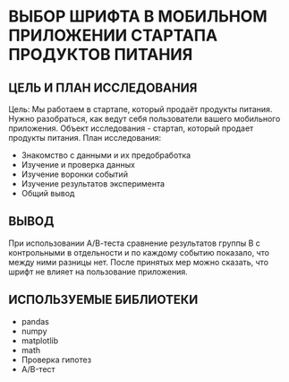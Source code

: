 # ВЫБОР ШРИФТА В МОБИЛЬНОМ ПРИЛОЖЕНИИ СТАРТАПА ПРОДУКТОВ ПИТАНИЯ

ЦЕЛЬ И ПЛАН ИССЛЕДОВАНИЯ
-----------------------
Цель: Мы работаем в стартапе, который продаёт продукты питания. Нужно разобраться, как ведут себя пользователи вашего мобильного приложения. Объект исследования - стартап, который продает продукты питания.
План исследования:
+ Знакомство с данными и их предобработка
+ Изучение и проверка данных
+ Изучение воронки событий
+ Изучение результатов эксперимента
+ Общий вывод

ВЫВОД
---------------
При использовании А/В-теста сравнение результатов группы B с контрольными в отдельности и по каждому событию показало, что между ними разницы нет. После принятых мер можно сказать, что шрифт не влияет на пользование приложения.

ИСПОЛЬЗУЕМЫЕ БИБЛИОТЕКИ 
-----------------
+ pandas 
+ numpy
+ matplotlib
+ math
+ Проверка гипотез
+ A/B-тест

